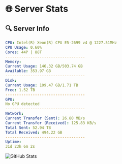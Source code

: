 # 🌐 Server Stats
## 🔍 Server Info
```yaml
CPU: Intel(R) Xeon(R) CPU E5-2699 v4 @ 1227.51MHz
CPU Usage: 0.60%
Cores: 44P | 88T
-----------------------------------
Memory:
Current Usage: 146.32 GB/503.74 GB
Available: 353.97 GB
-----------------------------------
Disk:
Current Usage: 109.47 GB/1.71 TB
Free: 1.52 TB
-----------------------------------
GPU:
No GPU detected
-----------------------------------
Network:
Current Transfer (Sent): 26.80 MB/s
Current Transfer (Received): 125.83 KB/s
Total Sent: 52.94 TB
Total Received: 494.22 GB
-----------------------------------
Uptime:
31d 23h 6m 2s
```
![GitHub Stats](https://img.shields.io/badge/Updated-2025-04-08_20:28:51-blue)